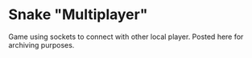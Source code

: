 ﻿# Snake "Multiplayer"

Game using sockets to connect with other local player. Posted here for archiving purposes.
